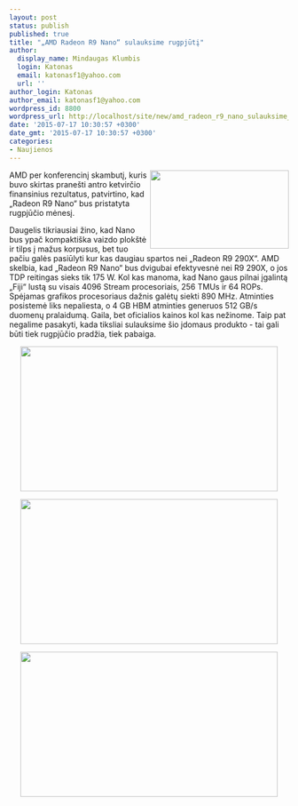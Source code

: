 ```yaml
---
layout: post
status: publish
published: true
title: "„AMD Radeon R9 Nano“ sulauksime rugpjūtį"
author:
  display_name: Mindaugas Klumbis
  login: Katonas
  email: katonasf1@yahoo.com
  url: ''
author_login: Katonas
author_email: katonasf1@yahoo.com
wordpress_id: 8800
wordpress_url: http://localhost/site/new/amd_radeon_r9_nano_sulauksime_rugpjuti/
date: '2015-07-17 10:30:57 +0300'
date_gmt: '2015-07-17 10:30:57 +0300'
categories:
- Naujienos
---
```

<p>
	<img alt="" src="http://technews.lt/userfiles/AMD-Radeon-R9-Nano_1.jpg" style="width: 250px; height: 141px; float: right;" />AMD per konferencinį skambutį, kuris buvo skirtas prane&scaron;ti antro ketvirčio finansinius rezultatus, patvirtino, kad &bdquo;Radeon R9 Nano&ldquo; bus pristatyta rugpjūčio mėnesį.</p>
<p>
	Daugelis tikriausiai žino, kad Nano bus ypač kompakti&scaron;ka vaizdo plok&scaron;tė ir tilps į mažus korpusus, bet tuo pačiu galės pasiūlyti kur kas daugiau spartos nei &bdquo;Radeon R9 290X&ldquo;. AMD skelbia, kad &bdquo;Radeon R9 Nano&ldquo; bus dvigubai efektyvesnė nei R9 290X, o jos TDP reitingas sieks tik 175 W. Kol kas manoma, kad Nano gaus pilnai įgalintą &bdquo;Fiji&ldquo; lustą su visais 4096 Stream procesoriais, 256 TMUs ir 64 ROPs. Spėjamas grafikos procesoriaus dažnis galėtų siekti 890 MHz. Atminties posistemė liks nepaliesta, o 4 GB HBM atminties generuos 512 GB/s duomenų pralaidumą. Gaila, bet oficialios kainos kol kas nežinome. Taip pat negalime pasakyti, kada tiksliai sulauksime &scaron;io įdomaus produkto - tai gali būti tiek rugpjūčio pradžia, tiek pabaiga.</p>
<p style="text-align: center;">
	<a href="http://technews.lt/userfiles/AMD-Radeon-R9-Nano_2.jpg"><img alt="" src="http://technews.lt/userfiles/AMD-Radeon-R9-Nano_2.jpg" style="width: 464px; height: 261px;" /></a></p>
<p style="text-align: center;">
	<a href="http://technews.lt/userfiles/AMD-Radeon-R9-Nano_3-635x357.jpg"><img alt="" src="http://technews.lt/userfiles/AMD-Radeon-R9-Nano_3-635x357.jpg" style="width: 464px; height: 261px;" /></a></p>
<p style="text-align: center;">
	<a href="http://technews.lt/userfiles/AMD-Radeon-R9-Nano_4.jpg"><img alt="" src="http://technews.lt/userfiles/AMD-Radeon-R9-Nano_4.jpg" style="width: 464px; height: 261px;" /></a></p>
